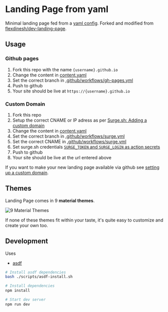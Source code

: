 # Landing Page from yaml

Minimal landing page fed from a [yaml config](content.yaml). Forked and modified from [flexdinesh/dev-landing-page](https://github.com/flexdinesh/dev-landing-page).

## Usage

### Github pages

1. Fork this repo with the name `{username}.github.io`
1. Change the content in [content.yaml](content.yaml)
1. Set the correct branch in [.github/workflows/gh-pages.yml](.github/workflows/gh-pages.yml#L5)
1. Push to github
1. Your site should be live at `https://{username}.github.io`

### Custom Domain

1. Fork this repo
1. Setup the correct CNAME or IP adress as per [Surge.sh: Adding a custom domain](https://surge.sh/help/adding-a-custom-domain)
1. Change the content in [content.yaml](content.yaml)
1. Set the correct branch in [.github/workflows/surge.yml](.github/workflows/surge.yml#L5)
1. Set the correct CNAME in [.github/workflows/surge.yml](.github/workflows/surge.yml#L19)
1. Set surge.sh credentials [`SURGE_TOKEN` and `SURGE_LOGIN` as action secrets](.github/workflows/surge.yml#L23)
1. Push to github
1. Your site should be live at the url entered above

If you want to make your new landing page available via github see [setting up a custom domain](https://help.github.com/articles/quick-start-setting-up-a-custom-domain/).

## Themes

Landing Page comes in 9 **material themes**.

![9 Material Themes](https://image.ibb.co/jJVKCn/dev_landing_page_themes.jpg)

If none of these themes fit within your taste, it's quite easy to customize and create your own too.

## Development

Uses

-   [asdf](https//asdf-vm.com)

```bash
# Install asdf dependencies
bash ./scripts/asdf-install.sh

# Install dependencies
npm install

# Start dev server
npm run dev
```
